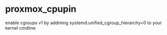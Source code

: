 # proxmox_cpupin

enable cgroups v1 by addming systemd.unified_cgroup_hierarchy=0 to your kernel cmdline
